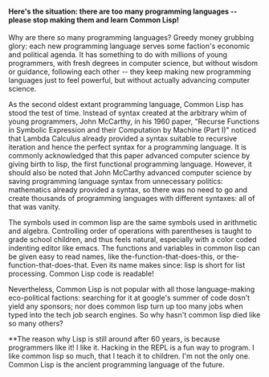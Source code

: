 #### Here's the situation: there are too many programming languages -- please stop making them and learn Common Lisp!

Why are there so many programming languages? Greedy money grubbing glory: each new programming language serves some faction's economic and political agenda. It has something to do with millions of young programmers, with fresh degrees in computer science, but without wisdom or guidance, following each other -- they keep making new programming languages just to feel powerful, but without actually advancing computer science.

As the second oldest extant programming language, Common Lisp has stood the test of time. Instead of syntax created at the arbitrary whim of young programmers, John McCarthy, in his 1960 paper, "Recurse Functions in Symbolic Expression and their Computation by Machine (Part I)" noticed that Lambda Calculus already provided a syntax suitable to recursive iteration and hence the perfect syntax for a programming language. It is commonly acknowledged that this paper advanced computer science by giving birth to lisp, the first functional programming language. However, it should also be noted that John McCarthy advanced computer science by saving programming language syntax from unnecessary politics: mathematics already provided a syntax, so there was no need to go and create thousands of programming languages with different syntaxes: all of that was vanity.

The symbols used in common lisp are the same symbols used in arithmetic and algebra. Controlling order of operations with parentheses is taught to grade school children, and thus feels natural, especially with a color coded indenting editor like emacs. The functions and variables in common lisp can be given easy to read names, like the-function-that-does-this, or the-function-that-does-that. Even its name makes since: lisp is short for list processing. Common Lisp code is readable!

Nevertheless, Common Lisp is not popular with all those language-making eco-political factions: searching for it at google's summer of code dosn't yield any sponsors; nor does common lisp turn up too many jobs when typed into the tech job search engines. So why hasn't common lisp died like so many others?

**The reason why Lisp is still around after 60 years, is because programmers like it! I like it. Hacking in the REPL is a fun way to program. I like common lisp so much, that I teach it to children. I'm not the only one. Common Lisp is the ancient programming language of the future.
